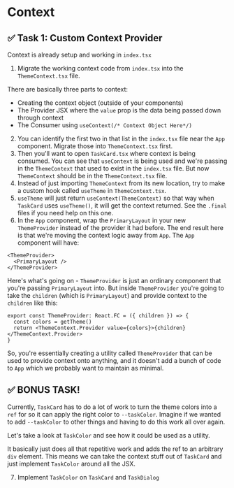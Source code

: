 # Context

## ✅ Task 1: Custom Context Provider

Context is already setup and working in `index.tsx`

1. Migrate the working context code from `index.tsx` into the `ThemeContext.tsx` file.

There are basically three parts to context:

- Creating the context object (outside of your components)
- The Provider JSX where the `value` prop is the data being passed down through context
- The Consumer using `useContext(/* Context Object Here*/)`

2. You can identify the first two in that list in the `index.tsx` file near the `App` component. Migrate those into `ThemeContext.tsx` first.
3. Then you'll want to open `TaskCard.tsx` where context is being consumed. You can see that `useContext` is being used and we're passing in the `ThemeContext` that used to exist in the `index.tsx` file. But now `ThemeContext` should be in the `ThemeContext.tsx` file.
4. Instead of just importing `ThemeContext` from its new location, try to make a custom hook called `useTheme` in `ThemeContext.tsx`.
5. `useTheme` will just return `useContext(ThemeContext)` so that way when `TaskCard` uses `useTheme()`, it will get the context returned. See the `.final` files if you need help on this one.
6. In the `App` component, wrap the `PrimaryLayout` in your new `ThemeProvider` instead of the provider it had before. The end result here is that we're moving the context logic away from `App`. The `App` component will have:

```tsx
<ThemeProvider>
  <PrimaryLayout />
</ThemeProvider>
```

Here's what's going on - `ThemeProvider` is just an ordinary component that you're passing `PrimaryLayout` into. But inside `ThemeProvider` you're going to take the `children` (which is `PrimaryLayout`) and provide context to the `children` like this:

```tsx
export const ThemeProvider: React.FC = ({ children }) => {
  const colors = getTheme()
  return <ThemeContext.Provider value={colors}>{children}</ThemeContext.Provider>
}
```

So, you're essentially creating a utility called `ThemeProvider` that can be used to provide context onto anything, and it doesn't add a bunch of code to `App` which we probably want to maintain as minimal.

## ✅ BONUS TASK!

Currently, `TaskCard` has to do a lot of work to turn the theme colors into a `ref` for so it can apply the right color to `--taskColor`. Imagine if we wanted to add `--taskColor` to other things and having to do this work all over again.

Let's take a look at `TaskColor` and see how it could be used as a utility.

It basically just does all that repetitive work and adds the ref to an arbitrary `div` element. This means we can take the context stuff out of `TaskCard` and just implement `TaskColor` around all the JSX.

7. Implement `TaskColor` on `TaskCard` and `TaskDialog`
